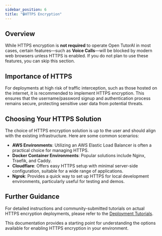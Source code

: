 ```yaml
---
sidebar_position: 6
title: "🔒HTTPS Encryption"
---
```


## Overview

While HTTPS encryption is **not required** to operate Open TutorAI in most cases, certain features—such as **Voice Calls**—will be blocked by modern web browsers unless HTTPS is enabled. If you do not plan to use these features, you can skip this section.

## Importance of HTTPS

For deployments at high risk of traffic interception, such as those hosted on the internet, it is recommended to implement HTTPS encryption. This ensures that the username/password signup and authentication process remains secure, protecting sensitive user data from potential threats.

## Choosing Your HTTPS Solution

The choice of HTTPS encryption solution is up to the user and should align with the existing infrastructure. Here are some common scenarios:

- **AWS Environments**: Utilizing an AWS Elastic Load Balancer is often a practical choice for managing HTTPS.
- **Docker Container Environments**: Popular solutions include Nginx, Traefik, and Caddy.
- **Cloudflare**: Offers easy HTTPS setup with minimal server-side configuration, suitable for a wide range of applications.
- **Ngrok**: Provides a quick way to set up HTTPS for local development environments, particularly useful for testing and demos.

## Further Guidance

For detailed instructions and community-submitted tutorials on actual HTTPS encryption deployments, please refer to the [Deployment Tutorials](../../tutorials/deployment/).

This documentation provides a starting point for understanding the options available for enabling HTTPS encryption in your environment.
